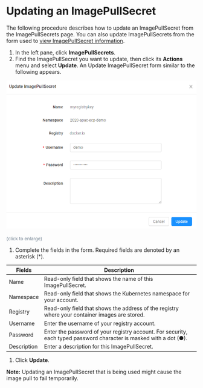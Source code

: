 <!--?xml version="1.0" encoding="utf-8"?-->

<link href="../Resources/TableStyles/Rows.css" rel="stylesheet" madcap:stylesheettype="table">

# Updating an ImagePullSecret

The following procedure describes how to update an ImagePullSecret from the ImagePullSecrets page. You can also update ImagePullSecrets from the form used to [view ImagePullSecret information](<Viewing ImagePullSecret Information.htm>).

1. In the left pane, click **ImagePullSecrets**.
2. Find the ImagePullSecret you want to update, then click its **Actions** menu and select **Update**. An Update ImagePullSecret form similar to the following appears.

<!-- -->

![null](</docs/resources/images/image-pull-secrets/Update ImagePullSecret.png>)

<span style="color: #708090; font-size: 9pt;">(click to enlarge)</span>

1. Complete the fields in the form. Required fields are denoted by an asterisk (\*).

<!-- -->

| **Fields**                                                                                                         | **Description**                                                                                                    |
| ------------------------------------------------------------------------------------------------------------------ | ------------------------------------------------------------------------------------------------------------------ |
| Name                                                                                                               | Read-only field that shows the name of this ImagePullSecret.                                                       |
| Namespace                                                                                                          | Read-only field that shows the Kubernetes namespace for your account.                                              |
| Registry                                                                                                           | Read-only field that shows the address of the registry where your container images are stored.                     |
| Username                                                                                                           | Enter the username of your registry account.                                                                       |
| Password                                                                                                           | Enter the password of your registry account. For security, each typed password character is masked with a dot (●). |
| Description                                                                                                        | Enter a description for this ImagePullSecret.                                                                      |

1. Click **Update**.

<!-- -->

**Note:** Updating an ImagePullSecret that is being used might cause the image pull to fail temporarily.







